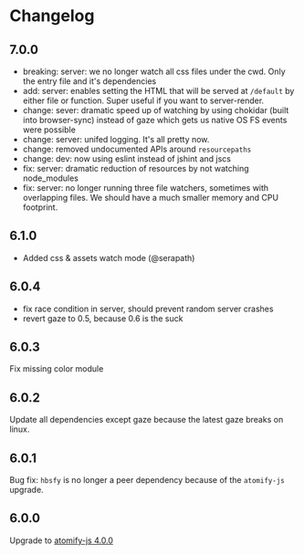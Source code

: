 # Changelog

## 7.0.0
* breaking: server: we no longer watch all css files under the cwd. Only the entry file and it's dependencies
* add: server: enables setting the HTML that will be served at `/default` by either file or function. Super useful if you want to server-render.
* change: sever: dramatic speed up of watching by using chokidar (built into browser-sync) instead of gaze which gets us native OS FS events were possible
* change: server: unifed logging. It's all pretty now.
* change: removed undocumented APIs around `resourcepaths`
* change: dev: now using eslint instead of jshint and jscs
* fix: server: dramatic reduction of resources by not watching node_modules
* fix: server: no longer running three file watchers, sometimes with overlapping files. We should have a much smaller memory and CPU footprint.

## 6.1.0
* Added css & assets watch mode (@serapath)

## 6.0.4
* fix race condition in server, should prevent random server crashes
* revert gaze to 0.5, because 0.6 is the suck

## 6.0.3
Fix missing color module

## 6.0.2
Update all dependencies except gaze because the latest gaze breaks on linux.

## 6.0.1
Bug fix: `hbsfy` is no longer a peer dependency because of the `atomify-js` upgrade.

## 6.0.0
Upgrade to [atomify-js 4.0.0](https://github.com/atomify/atomify-js/blob/master/CHANGELOG.md#400)

